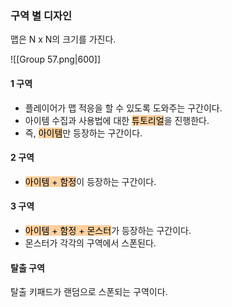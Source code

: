 ### 구역 별 디자인
맵은 N x N의 크기를 가진다.

![[Group 57.png|600]]
#### 1 구역
- 플레이어가 맵 적응을 할 수 있도록 도와주는 구간이다.
- 아이템 수집과 사용법에 대한 <mark style="background: #FFB86CA6;">튜토리얼</mark>을 진행한다.
- 즉, <mark style="background: #FFB86CA6;">아이템</mark>만 등장하는 구간이다.

#### 2 구역
- <mark style="background: #FFB86CA6;">아이템 + 함정</mark>이 등장하는 구간이다.

#### 3 구역
- <mark style="background: #FFB86CA6;">아이템 + 함정 + 몬스터</mark>가 등장하는 구간이다.
- 몬스터가 각각의 구역에서 스폰된다.

#### 탈출 구역
탈출 키패드가 랜덤으로 스폰되는 구역이다.
